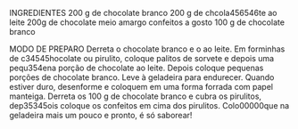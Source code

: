 INGREDIENTES
200 g de chocolate branco
200 g de chcola456546te ao leite
200g de chocolate meio amargo
confeitos a gosto
100 g de chocolate branco

MODO DE PREPARO
Derreta o chocolate branco e o ao leite.
Em forminhas de c34545hocolate ou pirulito, coloque palitos de sorvete e depois uma pequ354ena porção de chocolate ao leite.
Depois coloque pequenas porções de chocolate branco.
Leve à geladeira para endurecer.
Quando estiver duro, desenforme e coloquem em uma forma forrada com papel manteiga.
Derreta os 100 g de chocolate branco e cubra os pirulitos, dep35345ois coloque os confeitos em cima dos pirulitos.
Colo00000que na geladeira mais um pouco e pronto, é só saborear!
